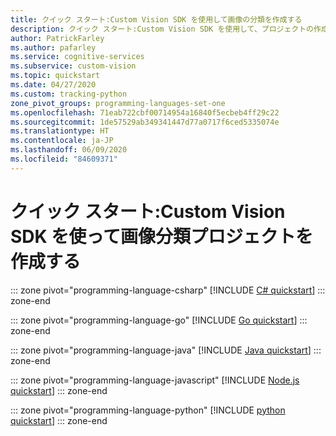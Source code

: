 ```yaml
---
title: クイック スタート:Custom Vision SDK を使用して画像の分類を作成する
description: クイック スタート:Custom Vision SDK を使用して、プロジェクトの作成、タグの追加、画像のアップロード、プロジェクトのトレーニング、予測を行います。
author: PatrickFarley
ms.author: pafarley
ms.service: cognitive-services
ms.subservice: custom-vision
ms.topic: quickstart
ms.date: 04/27/2020
ms.custom: tracking-python
zone_pivot_groups: programming-languages-set-one
ms.openlocfilehash: 71eab722cbf00714954a16840f5ecbeb4ff29c22
ms.sourcegitcommit: 1de57529ab349341447d77a0717f6ced5335074e
ms.translationtype: HT
ms.contentlocale: ja-JP
ms.lasthandoff: 06/09/2020
ms.locfileid: "84609371"
---
```

# <a name="quickstart-create-an-image-classification-project-with-the-custom-vision-sdk"></a>クイック スタート:Custom Vision SDK を使って画像分類プロジェクトを作成する

::: zone pivot="programming-language-csharp"
[!INCLUDE [C# quickstart](../includes/quickstarts/csharp-tutorial.md)]
::: zone-end

::: zone pivot="programming-language-go"
[!INCLUDE [Go quickstart](../includes/quickstarts/go-tutorial.md)]
::: zone-end

::: zone pivot="programming-language-java"
[!INCLUDE [Java quickstart](../includes/quickstarts/java-tutorial.md)]
::: zone-end

::: zone pivot="programming-language-javascript"
[!INCLUDE [Node.js quickstart](../includes/quickstarts/node-tutorial.md)]
::: zone-end

::: zone pivot="programming-language-python"
[!INCLUDE [python quickstart](../includes/quickstarts/python-tutorial.md)]
::: zone-end
